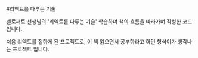 #리엑트를 다루는 기술 

벨로퍼트 선생님의 '리엑트를 다루는 기술' 학습하며 책의 흐름을 따라가며 작성한 코드입니다.

처음 리엑트를 접하게 된 프로젝트로, 이 책 읽으면서 공부하라고 하던 형석이가 생각나는 프로젝트 입니다.  
